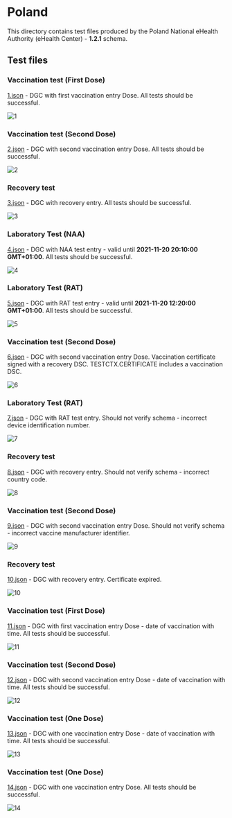 # Poland

This directory contains test files produced by the Poland National eHealth Authority (eHealth Center) - **1.2.1** schema.

## Test files

### Vaccination test (First Dose)

[1.json](2DCode/raw/1.json) - DGC with first vaccination entry Dose.
All tests should be successful.

![1](png/1.png)

### Vaccination test (Second Dose)

[2.json](2DCode/raw/2.json) - DGC with second vaccination entry Dose.
All tests should be successful.

![2](png/2.png)

### Recovery test

[3.json](2DCode/raw/3.json) - DGC with recovery entry.
All tests should be successful.

![3](png/3.png)

### Laboratory Test (NAA)

[4.json](2DCode/raw/4.json) - DGC with NAA test entry - valid until **2021-11-20 20:10:00 GMT+01:00**.
All tests should be successful.

![4](png/4.png)

### Laboratory Test (RAT)

[5.json](2DCode/raw/5.json) - DGC with RAT test entry - valid until **2021-11-20 12:20:00 GMT+01:00**.
All tests should be successful.

![5](png/5.png)

### Vaccination test (Second Dose)

[6.json](2DCode/raw/6.json) - DGC with second vaccination entry Dose.
Vaccination certificate signed with a recovery DSC. TESTCTX.CERTIFICATE includes a vaccination DSC.

![6](png/6.png)

### Laboratory Test (RAT)

[7.json](2DCode/raw/7.json) - DGC with RAT test entry.
Should not verify schema - incorrect device identification number.

![7](png/7.png)

### Recovery test

[8.json](2DCode/raw/8.json) - DGC with recovery entry.
Should not verify schema - incorrect country code.

![8](png/8.png)

### Vaccination test (Second Dose)

[9.json](2DCode/raw/9.json) - DGC with second vaccination entry Dose.
Should not verify schema - incorrect vaccine manufacturer identifier.

![9](png/9.png)

### Recovery test

[10.json](2DCode/raw/10.json) - DGC with recovery entry.
Certificate expired.

![10](png/10.png)

### Vaccination test (First Dose)

[11.json](2DCode/raw/11.json) - DGC with first vaccination entry Dose - date of vaccination with time.
All tests should be successful.

![11](png/11.png)

### Vaccination test (Second Dose)

[12.json](2DCode/raw/12.json) - DGC with second vaccination entry Dose - date of vaccination with time.
All tests should be successful.

![12](png/12.png)

### Vaccination test (One Dose)

[13.json](2DCode/raw/13.json) - DGC with one vaccination entry Dose - date of vaccination with time.
All tests should be successful.

![13](png/13.png)

### Vaccination test (One Dose)

[14.json](2DCode/raw/14.json) - DGC with one vaccination entry Dose.
All tests should be successful.

![14](png/14.png)